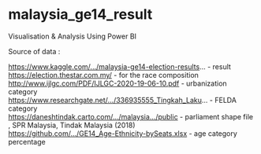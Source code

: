# malaysia_ge14_result
Visualisation &amp; Analysis Using Power BI

Source of data :

https://www.kaggle.com/.../malaysia-ge14-election-results... - result <br>
https://election.thestar.com.my/ - for the race composition <br>
http://www.ijlgc.com/PDF/IJLGC-2020-19-06-10.pdf - urbanization category <br>
https://www.researchgate.net/.../336935555_Tingkah_Laku... - FELDA category <br>
https://daneshtindak.carto.com/.../malaysia.../public - parliament shape file , SPR Malaysia, Tindak Malaysia (2018) <br>
https://github.com/.../GE14_Age-Ethnicity-bySeats.xlsx - age category percentage
